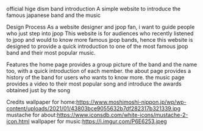 official hige dism band introduction
A simple website to introduce the famous japanese band and the music

Design Process
As a website designer and jpop fan, i want to guide people who just step into jpop
This website is for audiences who recently listened to jpop and would to know more famous jpop bands,
hence this website is designed to provide a quick introduction to one of the most famous jpop band and their most popular music.

Features
the home page provides a group picture of the band and the name too, with a quick introduction of each member.
the about page provides a history of the band for users who wants to know more.
the music page provides a video to their most popular song and introduce the awards obtained just by the song

Credits
wallpaper for home:https://www.moshimoshi-nippon.jp/wp/wp-content/uploads/2021/01/43803bce9055632b7df282317b321339.jpg
mustache for about:https://www.iconsdb.com/white-icons/mustache-2-icon.html
wallpaper for music:https://i.imgur.com/P6E6253.jpeg
